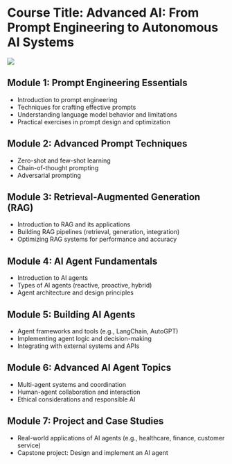 # Course Title: Advanced AI: From Prompt Engineering to Autonomous AI Systems

![](./path/to/advanceai.png)

## Module 1: Prompt Engineering Essentials
- Introduction to prompt engineering
- Techniques for crafting effective prompts
- Understanding language model behavior and limitations
- Practical exercises in prompt design and optimization

## Module 2: Advanced Prompt Techniques
- Zero-shot and few-shot learning
- Chain-of-thought prompting
- Adversarial prompting

## Module 3: Retrieval-Augmented Generation (RAG)
- Introduction to RAG and its applications
- Building RAG pipelines (retrieval, generation, integration)
- Optimizing RAG systems for performance and accuracy

## Module 4: AI Agent Fundamentals
- Introduction to AI agents
- Types of AI agents (reactive, proactive, hybrid)
- Agent architecture and design principles

## Module 5: Building AI Agents
- Agent frameworks and tools (e.g., LangChain, AutoGPT)
- Implementing agent logic and decision-making
- Integrating with external systems and APIs

## Module 6: Advanced AI Agent Topics
- Multi-agent systems and coordination
- Human-agent collaboration and interaction
- Ethical considerations and responsible AI

## Module 7: Project and Case Studies
- Real-world applications of AI agents (e.g., healthcare, finance, customer service)
- Capstone project: Design and implement an AI agent
